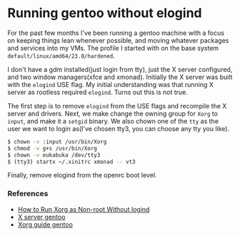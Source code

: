 # Running gentoo without elogind

For the past few months I've been running a gentoo machine with a focus on keeping things
lean whenever possible, and moving whatever packages and services into my VMs. The
profile I started with on the base system `default/linux/amd64/23.0/hardened`.

I don't have a gdm installed(just login from tty), just the X server configured,
and two window managers(xfce and xmonad). Initially the X server was built with
the `elogind` USE flag. My initial understanding was that running X server as
rootless required `elogind`. Turns out this is not true.

The first step is to remove `elogind` from the USE flags and recompile the X server and
drivers. Next, we make change the owning group for `Xorg` to `input`, and make it
a `setgid` binary. We also chown one of the `tty` as the user we want to login as(I've
chosen tty3, you can choose any tty you like).

```bash
$ chown -v :input /usr/bin/Xorg
$ chmod -v g+s /usr/bin/Xorg
$ chown -v eukabuka /dev/tty3
$ (tty3) startx ~/.xinitrc xmonad -- vt3
```

Finally, remove elogind from the openrc boot level.

### References
* [How to Run Xorg as Non-root Without logind](https://www.youtube.com/watch?v=jT4fe-7Wmvs)
* [X server gentoo](https://wiki.gentoo.org/wiki/X_server)
* [Xorg guide gentoo](https://wiki.gentoo.org/wiki/Xorg/Guide)
